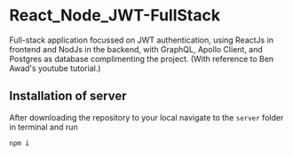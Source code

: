 # React_Node_JWT-FullStack
Full-stack application focussed on JWT authentication, using ReactJs in frontend and NodJs in the backend, with GraphQL, Apollo Client, and Postgres as database complimenting the project. (With reference to Ben Awad's youtube tutorial.)

## Installation of server

After downloading the repository to your local navigate to the `server` folder in terminal and run 
````base
npm i
````
